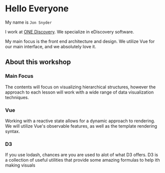 # Hello Everyone

My name is `Jon Snyder`

I work at [ONE Discovery](http://onediscovery.com). We specialize in eDiscovery software.

My main focus is the front end architecture and design. We utilize Vue for our main interface, and we absolutely love it.

## About this workshop

### Main Focus

The contents will focus on visualizing hierarchical structures, however the approach to each lesson will work with a wide range of data visualization techniques.

### Vue

Working with a reactive state allows for a dynamic approach to rendering. We will utilize Vue's observable features, as well as the template rendering syntax.

### D3

If you use lodash, chances are you are used to alot of what D3 offers. D3 is a collection of useful utilities that provide some amazing formulas to help ith making visuals
